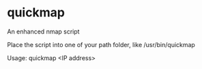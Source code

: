 # quickmap
An enhanced nmap script

Place the script into one of your path folder, like /usr/bin/quickmap

Usage: quickmap <IP address\>
